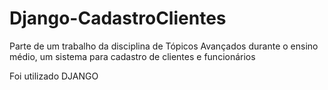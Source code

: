 # Django-CadastroClientes

Parte de um trabalho da disciplina de Tópicos Avançados durante o ensino médio, um sistema para cadastro de clientes e funcionários

Foi utilizado DJANGO
